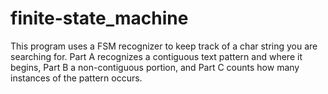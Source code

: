 # finite-state_machine
This program uses a FSM recognizer to keep track of a char string you are searching for. Part A recognizes a contiguous text pattern and where it begins, Part B a non-contiguous portion, and Part C counts how many instances of the pattern occurs.
